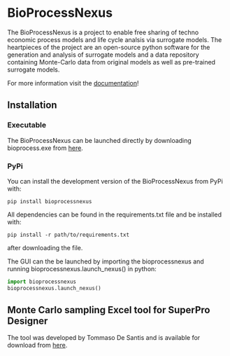 # BioProcessNexus
The BioProcessNexus is a project to enable free sharing of techno economic process models and life cycle analsis via surrogate models. The heartpieces of the project are an open-source python software for the generation and analysis of surrogate models and a data repository containing Monte-Carlo data from original models as well as pre-trained surrogate models.

For more information visit the [documentation](https://bioprocessnexus.readthedocs.io/en/latest/)!

## Installation

### Executable

The BioProcessNexus can be launched directly by downloading bioprocess.exe from [here](https://drive.boku.ac.at/d/3e0e8e499c7c402190de/).

### PyPi

You can install the development version of the BioProcessNexus from PyPi with:

```
pip install bioprocessnexus
```

All dependencies can be found in the requirements.txt file and be installed with:

```
pip install -r path/to/requirements.txt
```

after downloading the file.

The GUI can the be launched by importing the bioprocessnexus and running bioprocessnexus.launch_nexus() in python:

``` python
import bioprocessnexus
bioprocessnexus.launch_nexus()
```
## Monte Carlo sampling Excel tool for SuperPro Designer

The tool was developed by Tommaso De Santis and is available for download from [here](https://drive.boku.ac.at/d/c48dee75df804a68a5c2/).
